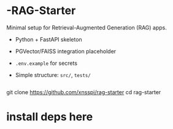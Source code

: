 # -RAG-Starter

Minimal setup for Retrieval-Augmented Generation (RAG) apps.

- Python + FastAPI skeleton
- PGVector/FAISS integration placeholder
- `.env.example` for secrets
- Simple structure: `src/`, `tests/`

  ```bash
git clone https://github.com/xnsspi/rag-starter
cd rag-starter
# install deps here
